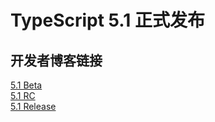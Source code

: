 # TypeScript 5.1 正式发布

## 开发者博客链接

[5.1 Beta](https://devblogs.microsoft.com/typescript/announcing-typescript-5-1-beta/)  
[5.1 RC](https://devblogs.microsoft.com/typescript/announcing-typescript-5-1-rc/)  
[5.1 Release](https://devblogs.microsoft.com/typescript/announcing-typescript-5-1)